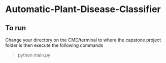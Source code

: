 # Automatic-Plant-Disease-Classifier


## To run
Change your directory on the CMD/terminal to where the capstone project folder is then execute the following commands

> python main.py
